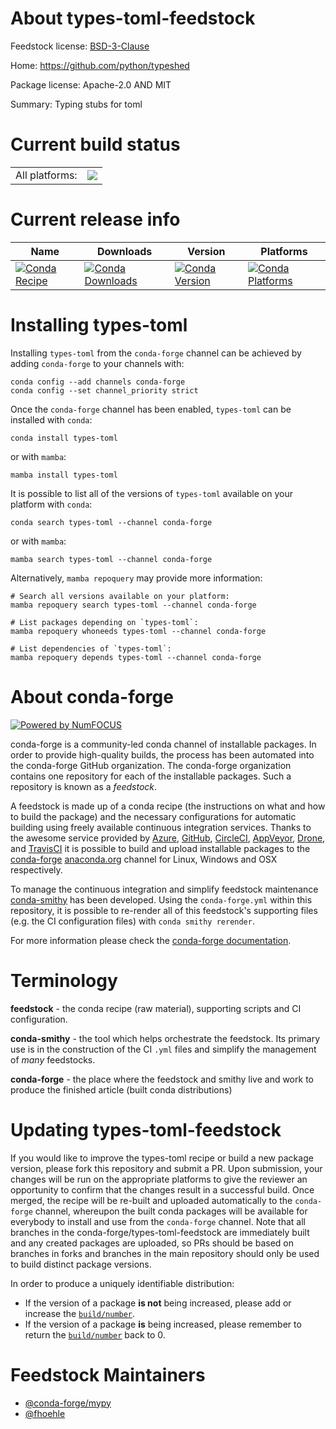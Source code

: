 About types-toml-feedstock
==========================

Feedstock license: [BSD-3-Clause](https://github.com/conda-forge/types-toml-feedstock/blob/main/LICENSE.txt)

Home: https://github.com/python/typeshed

Package license: Apache-2.0 AND MIT

Summary: Typing stubs for toml

Current build status
====================


<table><tr><td>All platforms:</td>
    <td>
      <a href="https://dev.azure.com/conda-forge/feedstock-builds/_build/latest?definitionId=13165&branchName=main">
        <img src="https://dev.azure.com/conda-forge/feedstock-builds/_apis/build/status/types-toml-feedstock?branchName=main">
      </a>
    </td>
  </tr>
</table>

Current release info
====================

| Name | Downloads | Version | Platforms |
| --- | --- | --- | --- |
| [![Conda Recipe](https://img.shields.io/badge/recipe-types--toml-green.svg)](https://anaconda.org/conda-forge/types-toml) | [![Conda Downloads](https://img.shields.io/conda/dn/conda-forge/types-toml.svg)](https://anaconda.org/conda-forge/types-toml) | [![Conda Version](https://img.shields.io/conda/vn/conda-forge/types-toml.svg)](https://anaconda.org/conda-forge/types-toml) | [![Conda Platforms](https://img.shields.io/conda/pn/conda-forge/types-toml.svg)](https://anaconda.org/conda-forge/types-toml) |

Installing types-toml
=====================

Installing `types-toml` from the `conda-forge` channel can be achieved by adding `conda-forge` to your channels with:

```
conda config --add channels conda-forge
conda config --set channel_priority strict
```

Once the `conda-forge` channel has been enabled, `types-toml` can be installed with `conda`:

```
conda install types-toml
```

or with `mamba`:

```
mamba install types-toml
```

It is possible to list all of the versions of `types-toml` available on your platform with `conda`:

```
conda search types-toml --channel conda-forge
```

or with `mamba`:

```
mamba search types-toml --channel conda-forge
```

Alternatively, `mamba repoquery` may provide more information:

```
# Search all versions available on your platform:
mamba repoquery search types-toml --channel conda-forge

# List packages depending on `types-toml`:
mamba repoquery whoneeds types-toml --channel conda-forge

# List dependencies of `types-toml`:
mamba repoquery depends types-toml --channel conda-forge
```


About conda-forge
=================

[![Powered by
NumFOCUS](https://img.shields.io/badge/powered%20by-NumFOCUS-orange.svg?style=flat&colorA=E1523D&colorB=007D8A)](https://numfocus.org)

conda-forge is a community-led conda channel of installable packages.
In order to provide high-quality builds, the process has been automated into the
conda-forge GitHub organization. The conda-forge organization contains one repository
for each of the installable packages. Such a repository is known as a *feedstock*.

A feedstock is made up of a conda recipe (the instructions on what and how to build
the package) and the necessary configurations for automatic building using freely
available continuous integration services. Thanks to the awesome service provided by
[Azure](https://azure.microsoft.com/en-us/services/devops/), [GitHub](https://github.com/),
[CircleCI](https://circleci.com/), [AppVeyor](https://www.appveyor.com/),
[Drone](https://cloud.drone.io/welcome), and [TravisCI](https://travis-ci.com/)
it is possible to build and upload installable packages to the
[conda-forge](https://anaconda.org/conda-forge) [anaconda.org](https://anaconda.org/)
channel for Linux, Windows and OSX respectively.

To manage the continuous integration and simplify feedstock maintenance
[conda-smithy](https://github.com/conda-forge/conda-smithy) has been developed.
Using the ``conda-forge.yml`` within this repository, it is possible to re-render all of
this feedstock's supporting files (e.g. the CI configuration files) with ``conda smithy rerender``.

For more information please check the [conda-forge documentation](https://conda-forge.org/docs/).

Terminology
===========

**feedstock** - the conda recipe (raw material), supporting scripts and CI configuration.

**conda-smithy** - the tool which helps orchestrate the feedstock.
                   Its primary use is in the construction of the CI ``.yml`` files
                   and simplify the management of *many* feedstocks.

**conda-forge** - the place where the feedstock and smithy live and work to
                  produce the finished article (built conda distributions)


Updating types-toml-feedstock
=============================

If you would like to improve the types-toml recipe or build a new
package version, please fork this repository and submit a PR. Upon submission,
your changes will be run on the appropriate platforms to give the reviewer an
opportunity to confirm that the changes result in a successful build. Once
merged, the recipe will be re-built and uploaded automatically to the
`conda-forge` channel, whereupon the built conda packages will be available for
everybody to install and use from the `conda-forge` channel.
Note that all branches in the conda-forge/types-toml-feedstock are
immediately built and any created packages are uploaded, so PRs should be based
on branches in forks and branches in the main repository should only be used to
build distinct package versions.

In order to produce a uniquely identifiable distribution:
 * If the version of a package **is not** being increased, please add or increase
   the [``build/number``](https://docs.conda.io/projects/conda-build/en/latest/resources/define-metadata.html#build-number-and-string).
 * If the version of a package **is** being increased, please remember to return
   the [``build/number``](https://docs.conda.io/projects/conda-build/en/latest/resources/define-metadata.html#build-number-and-string)
   back to 0.

Feedstock Maintainers
=====================

* [@conda-forge/mypy](https://github.com/conda-forge/mypy/)
* [@fhoehle](https://github.com/fhoehle/)

